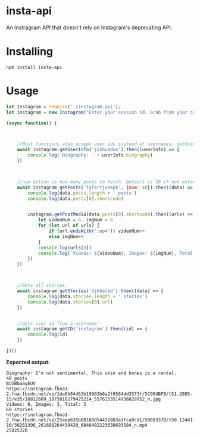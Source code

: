# insta-api

An Instragram API that doesn't rely on Instagram's deprecating API.

# Installing
```npm install insta-api```

# Usage
```javascript
let Instagram = require('./instagram-api');
let instagram = new Instagram("Enter your session id. Grab from your cookies in a browser");

(async function() {



    //Most functions also accept user ids instead of usernames. getUserInfo only accepts a username.
    await instagram.getUserInfo('joshuadun').then((userInfo) => {
        console.log('Biography: ' + userInfo.biography)
    })



    //num option is how many posts to fetch. Default is 20 if not entered.
    await instagram.getPosts('tylerrjoseph', {num: 40}).then((data) => {
        console.log(data.posts.length + ' posts')
        console.log(data.posts[0].shortcode)


        instagram.getPostMedia(data.posts[0].shortcode).then((urls) => {
            let videoNum = 0, imgNum = 0
            for (let url of urls) {
                if (url.endsWith('.mp4')) videoNum++
                else imgNum++
            }
            console.log(urls[0])
            console.log(`Videos: ${videoNum}, Images: ${imgNum}, Total: ${urls.length}`)
        })
    })



    //Gets all stories.
    await instagram.getStories('djkhaled').then((data) => {
        console.log(data.stories.length + ' stories')
        console.log(data.stories[0].url)
    })


    //Gets user id from a username
    await instagram.getID('instagram').then((id) => {
        console.log(id)
    })

})()
```

**Expected output:**

```
Biography: I'm not sentimental. This skin and bones is a rental.
40 posts
BU5BbaagEUV
https://instagram.fbna1-2.fna.fbcdn.net/vp/1da0b84d63b19903b8a2f0584dd3573f/5C004BFB/t51.2885-15/e35/18812609_1875010279425214_5576153514956029952_n.jpg
Videos: 0, Images: 3, Total: 3
69 stories
https://instagram.fbna1-2.fna.fbcdn.net/vp/25aee635b88160d54432883a3fca0cd1/5B68337B/t50.12441-16/38261396_261608264439420_6846402223638693584_n.mp4
25025320
```
